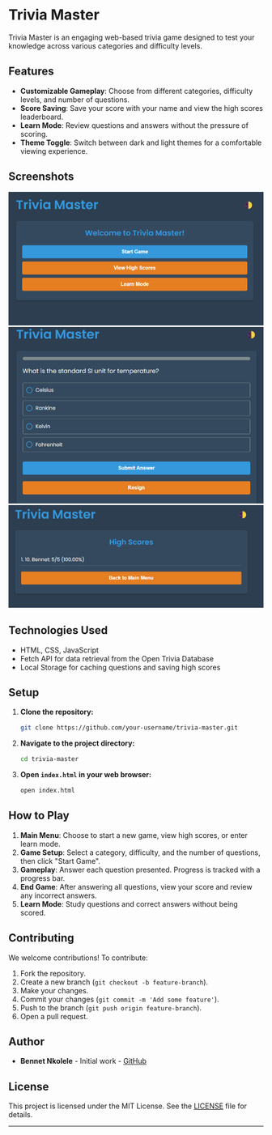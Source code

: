 # Trivia Master

Trivia Master is an engaging web-based trivia game designed to test your knowledge across various categories and difficulty levels.

## Features

- **Customizable Gameplay**: Choose from different categories, difficulty levels, and number of questions.
- **Score Saving**: Save your score with your name and view the high scores leaderboard.
- **Learn Mode**: Review questions and answers without the pressure of scoring.
- **Theme Toggle**: Switch between dark and light themes for a comfortable viewing experience.

## Screenshots

![Main Menu](./screenshots/main_menu.png)
![Gameplay](./screenshots/gameplay.png)
![High Scores](./screenshots/high_scores.png)

## Technologies Used

- HTML, CSS, JavaScript
- Fetch API for data retrieval from the Open Trivia Database
- Local Storage for caching questions and saving high scores

## Setup

1. **Clone the repository:**

   ```bash
   git clone https://github.com/your-username/trivia-master.git
   ```

2. **Navigate to the project directory:**

   ```bash
   cd trivia-master
   ```

3. **Open `index.html` in your web browser:**

   ```bash
   open index.html
   ```

## How to Play

1. **Main Menu**: Choose to start a new game, view high scores, or enter learn mode.
2. **Game Setup**: Select a category, difficulty, and the number of questions, then click "Start Game".
3. **Gameplay**: Answer each question presented. Progress is tracked with a progress bar.
4. **End Game**: After answering all questions, view your score and review any incorrect answers.
5. **Learn Mode**: Study questions and correct answers without being scored.

## Contributing

We welcome contributions! To contribute:

1. Fork the repository.
2. Create a new branch (`git checkout -b feature-branch`).
3. Make your changes.
4. Commit your changes (`git commit -m 'Add some feature'`).
5. Push to the branch (`git push origin feature-branch`).
6. Open a pull request.

## Author

- **Bennet Nkolele** - Initial work - [GitHub](https://github.com/Benighter)

## License

This project is licensed under the MIT License. See the [LICENSE](LICENSE) file for details.

---
